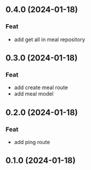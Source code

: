 ## 0.4.0 (2024-01-18)

### Feat

- add get all in meal repository

## 0.3.0 (2024-01-18)

### Feat

- add create meal route
- add meal model

## 0.2.0 (2024-01-18)

### Feat

- add ping route

## 0.1.0 (2024-01-18)
